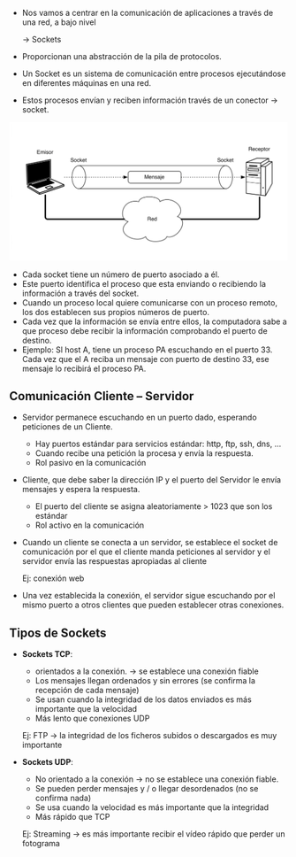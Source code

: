 * Nos vamos a centrar en la comunicación de aplicaciones a través de una red, a bajo nivel 
    
    → Sockets
* Proporcionan una abstracción de la pila de protocolos.
* Un Socket es un sistema de comunicación entre procesos ejecutándose en diferentes máquinas en una red.
* Estos procesos envían y reciben información  través de un conector → socket.

![COMUNICACIÓN A TRAVÉS DE SOCKETS](IMAGENES/IMG_03_04.png)

* Cada socket tiene un número de puerto asociado a él.
* Este puerto identifica el proceso que esta enviando o recibiendo la información a través del socket.
* Cuando un proceso local quiere comunicarse con un proceso remoto, los dos establecen sus propios números de puerto.
* Cada vez que la información se envía entre ellos, la computadora sabe a que proceso debe recibir la información comprobando el puerto de destino.
* Ejemplo: Sl host A, tiene un proceso PA escuchando en el puerto 33. Cada vez que el A reciba un mensaje con puerto de destino 33, ese mensaje lo recibirá el proceso PA.

## Comunicación Cliente – Servidor
- Servidor permanece escuchando en un puerto dado, esperando peticiones de un Cliente.
    - Hay puertos estándar para servicios estándar: http, ftp, ssh, dns, ...
    - Cuando recibe una petición la procesa y envía la respuesta.
    - Rol pasivo en la comunicación 
- Cliente, que debe saber la dirección IP y el puerto del Servidor le envía mensajes y espera la respuesta.
    - El puerto del cliente se asigna aleatoriamente > 1023 que son los estándar
    - Rol activo en la comunicación
- Cuando un cliente se conecta a un servidor, se establece el socket de comunicación
por el que el cliente manda peticiones al servidor y el servidor envía las respuestas apropiadas al cliente

    Ej: conexión web
- Una vez establecida la conexión, el servidor sigue escuchando por el mismo puerto a otros clientes que pueden establecer otras conexiones.

## Tipos de Sockets
- **Sockets TCP**: 
    - orientados a la conexión. → se establece una conexión fiable
    - Los mensajes llegan ordenados y sin errores (se confirma la recepción de cada mensaje)
    - Se usan cuando la integridad de los datos enviados es más importante que la velocidad
    - Más lento que conexiones UDP

    Ej: FTP → la integridad de los ficheros subidos o descargados es muy importante
- **Sockets UDP**: 
    - No orientado a la conexión → no se establece una conexión fiable.
    - Se pueden perder mensajes y / o llegar desordenados (no se confirma nada)
    - Se usa cuando la velocidad es más importante que la integridad
    - Más rápido que TCP

    Ej: Streaming → es más importante recibir el vídeo rápido que perder un fotograma
